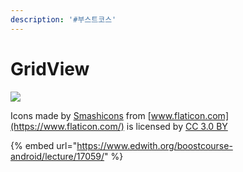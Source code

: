 ```yaml
---
description: '#부스트코스'
---
```


# GridView

![](../.gitbook/assets/gridview.gif)

Icons made by [Smashicons](https://www.flaticon.com/authors/smashicons) from [www.flaticon.com](https://www.flaticon.com/) is licensed by [CC 3.0 BY](http://creativecommons.org/licenses/by/3.0/)

{% embed url="https://www.edwith.org/boostcourse-android/lecture/17059/" %}



